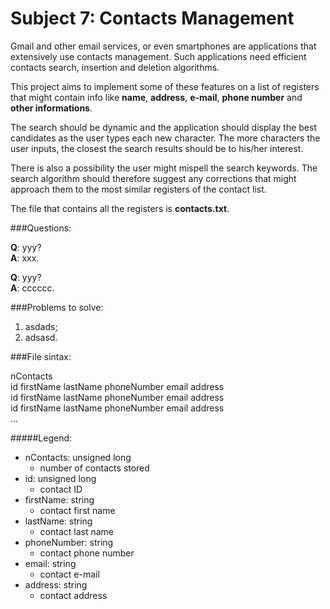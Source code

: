 Subject 7: Contacts Management
==============================

Gmail and other email services, or even smartphones are applications that extensively use contacts management. Such applications need efficient contacts search, insertion and deletion algorithms.

This project aims to implement some of these features on a list of registers that might contain info like **name**, **address**, **e-mail**, **phone number** and **other informations**.

The search should be dynamic and the application should display the best candidates as the user types each new character. The more characters the user inputs, the closest the search results should be to his/her interest.

There is also a possibility the user might mispell the search keywords. The search algorithm should therefore suggest any corrections that might approach them to the most similar registers of the contact list.

The file that contains all the registers is **contacts.txt**.

###Questions:

**Q**: yyy?  
**A**: xxx.

**Q**: yyy?  
**A**: cccccc.

###Problems to solve:

1. asdads;
2. adsasd.

###File sintax:

nContacts  
id firstName lastName phoneNumber email address  
id firstName lastName phoneNumber email address  
id firstName lastName phoneNumber email address  
...

#####Legend:

- nContacts: unsigned long
	- number of contacts stored
- id: unsigned long
	- contact ID
- firstName: string
	- contact first name
- lastName: string
	- contact last name
- phoneNumber: string
	- contact phone number
- email: string
	- contact e-mail
- address: string
	- contact address
